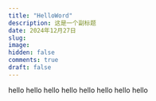 ```yaml
---
title: "HelloWord"
description: 这是一个副标题
date: 2024年12月27日
slug: 
image: 
hidden: false
comments: true
draft: false
---
```

hello  hello  hello  hello  hello  hello  hello  hello  